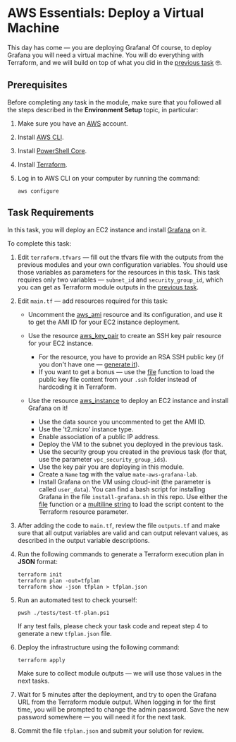 # AWS Essentials: Deploy a Virtual Machine

This day has come — you are deploying Grafana! Of course, to deploy Grafana you will need a virtual machine. You will do everything with Terraform, and we will build on top of what you did in the [previous task](https://github.com/mate-academy/aws_devops_task_3_configure_network) 🤓.

## Prerequisites

Before completing any task in the module, make sure that you followed all the steps described in the **Environment Setup** topic, in particular:

1. Make sure you have an [AWS](https://aws.amazon.com/free/) account.

2. Install [AWS CLI](https://docs.aws.amazon.com/cli/latest/userguide/getting-started-install.html).

3. Install [PowerShell Core](https://learn.microsoft.com/en-us/powershell/scripting/install/installing-powershell?view=powershell-7.4).

4. Install [Terraform](https://developer.hashicorp.com/terraform/tutorials/aws-get-started/install-cli).

5. Log in to AWS CLI on your computer by running the command:

    ```
    aws configure
    ```

## Task Requirements

In this task, you will deploy an EC2 instance and install [Grafana](https://grafana.com/) on it.

To complete this task:

1. Edit `terraform.tfvars` — fill out the tfvars file with the outputs from the previous modules and your own configuration variables. You should use those variables as parameters for the resources in this task. This task requires only two variables — `subnet_id` and `security_group_id`, which you can get as Terraform module outputs in the [previous task](https://github.com/mate-academy/aws_devops_task_3_configure_network).

2. Edit `main.tf` — add resources required for this task:

    - Uncomment the [aws_ami](https://registry.terraform.io/providers/hashicorp/aws/latest/docs/data-sources/ami) resource and its configuration, and use it to get the AMI ID for your EC2 instance deployment.

    - Use the resource [aws_key_pair](https://registry.terraform.io/providers/hashicorp/aws/latest/docs/resources/key_pair) to create an SSH key pair resource for your EC2 instance.
        - For the resource, you have to provide an RSA SSH public key (if you don't have one — [generate it](https://docs.github.com/en/authentication/connecting-to-github-with-ssh/generating-a-new-ssh-key-and-adding-it-to-the-ssh-agent)).
        - If you want to get a bonus — use the [file](https://developer.hashicorp.com/terraform/language/functions/file) function to load the public key file content from your `.ssh` folder instead of hardcoding it in Terraform.

    - Use the resource [aws_instance](https://registry.terraform.io/providers/hashicorp/aws/latest/docs/resources/instance) to deploy an EC2 instance and install Grafana on it!
        - Use the data source you uncommented to get the AMI ID.
        - Use the 't2.micro' instance type.
        - Enable association of a public IP address.
        - Deploy the VM to the subnet you deployed in the previous task.
        - Use the security group you created in the previous task (for that, use the parameter `vpc_security_group_ids`).
        - Use the key pair you are deploying in this module.
        - Create a `Name` tag with the value `mate-aws-grafana-lab`.
        - Install Grafana on the VM using cloud-init (the parameter is called `user_data`). You can find a bash script for installing Grafana in the file `install-grafana.sh` in this repo. Use either the [file](https://developer.hashicorp.com/terraform/language/functions/file) function or a [multiline string](https://developer.hashicorp.com/terraform/language/expressions/strings#heredoc-strings) to load the script content to the Terraform resource parameter.

3. After adding the code to `main.tf`, review the file `outputs.tf` and make sure that all output variables are valid and can output relevant values, as described in the output variable descriptions.

4. Run the following commands to generate a Terraform execution plan in **JSON** format:

    ```
    terraform init
    terraform plan -out=tfplan
    terraform show -json tfplan > tfplan.json
    ```

5. Run an automated test to check yourself:

    ```
    pwsh ./tests/test-tf-plan.ps1
    ```

    If any test fails, please check your task code and repeat step 4 to generate a new `tfplan.json` file.

6. Deploy the infrastructure using the following command:

    ```
    terraform apply
    ```

    Make sure to collect module outputs — we will use those values in the next tasks.

7. Wait for 5 minutes after the deployment, and try to open the Grafana URL from the Terraform module output. When logging in for the first time, you will be prompted to change the admin password. Save the new password somewhere — you will need it for the next task.

8. Commit the file `tfplan.json` and submit your solution for review.
